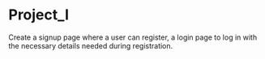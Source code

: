 # Project_I
Create a signup page where a user can register, a login page to log in with the necessary details needed during registration.
